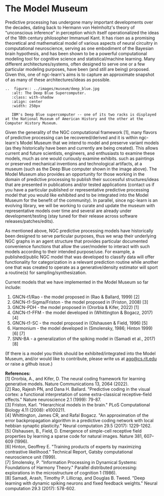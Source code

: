 # The Model Museum

Predictive processing has undergone many important developments over the decades,
dating back to Hermann von Helmholtz's theory of  “unconscious inference”
in perception which itself operationalized the ideas of the 18th century philosopher
Immanuel Kant. It has risen as a promising theoretical and mathematical model
of various aspects of neural circuitry in computational neuroscience, serving
as one embodiment of the Bayesian brain hypothesis, and has been shown to be a
powerful computational modeling tool for cognitive science and
statistical/machine learning. Many different architectures/systems, often designed to serve
one or a few particular modeling purposes, have been (and still are being) proposed.
Given this, one of ngc-learn's aims is to capture an approximate snapshot of as many
of these architectures/ideas as possible.

```{eval-rst}
..  figure:: ../images/museum/deep_blue.jpg
   :alt: The Deep Blue Supercomputer.
   :class: with-shadow
   :align: center
   :width: 250px

   IBM's Deep Blue supercomputer -- one of its two racks is displayed at the National Museum of American History and the other at the Computer History Museum.
```

Given the generality of the NGC computational framework [1], many
flavors of predictive processing can be recovered/derived and it is within
ngc-learn's Model Museum that we intend to model and preserve variant
models (as they historically have been and currently are being created). This
allows current and future scientists, engineers, and enthusiasts to examine
these models, much as one would curiously examine exhibits. such as paintings
or preserved mechanical inventions and technological artifacts, at a museum (such
as the Deep Blue computer shown in the image above). 
The Model Museum also provides an opportunity for those working in the domain
of predictive processing to publish their successful structures/ideas that are
presented in publications and/or tested applications (contact us if you have a
particular published or representative predictive processing model that you
would like exhibited and to be integrated into the Model Museum for the benefit
of the community).
In parallel, since ngc-learn is an evolving library, we will be working to
curate and update the museum with representative models over time
and several are already under development/testing (stay tuned for their release
across software releases/patches/edits).

As mentioned above, NGC predictive processing models have historically been
designed to serve particular purposes, thus we wrap their underlying NGC graphs
in an agent structure that provides particular documented convenience functions
that allow the user/modeler to interact with such models according to their
intended purpose/use. For example, a published/public NGC model that was
developed to classify data will offer functionality for categorization in a
relevant prediction routine while another one that was created to operate as
a generative/density estimator will sport a routine(s) for sampling/synthesization.

Current models that we have implemented in the Model Museum so far include:
1. GNCN-t1/Rao - the model proposed in (Rao &amp; Ballard, 1999) [2]
2. GNCN-t1-Sigma/Friston - the model proposed in (Friston, 2008) [3]
3. GNCN-PDH - the model proposed in (Ororbia &amp; Kifer, 2022) [1]
4. GNCN-t1-FFM - the model developed in (Whittington &amp; Bogacz, 2017) [4]
5. GNCN-t1-SC - the model proposed in (Olshausen &amp; Field, 1996) [5]
6. Harmonium - the model developed in (Smolensky, 1986; Hinton 1999) [6] [7]
7. SNN-BA - a generalization of the spiking model in (Samadi et al., 2017) [8]

(If there is a model you think should be exhibited/integrated into the Model
Museum, and/or would like to contribute, please write us at ago@cs.rit.edu or
raise a github issue.)


**References:** <br>
[1] Ororbia, A., and Kifer, D. The neural coding framework for learning
generative models. Nature Communications 13, 2064 (2022). <br>
[2] Rao, Rajesh PN, and Dana H. Ballard. "Predictive coding in the visual cortex:
a functional interpretation of some extra-classical receptive-field effects."
Nature neuroscience 2.1 (1999): 79-87. <br>
[3] Friston, Karl. "Hierarchical models in the brain." PLoS Computational
Biology 4.11 (2008): e1000211. <br>
[4] Whittington, James CR, and Rafal Bogacz. "An approximation of the error
backpropagation algorithm in a predictive coding network with local hebbian
synaptic plasticity." Neural computation 29.5 (2017): 1229-1262. <br>
[5] Olshausen, B., Field, D. Emergence of simple-cell receptive field properties
by learning a sparse code for natural images. Nature 381, 607–609 (1996). <br>
[6] Hinton, Geoffrey E. "Training products of experts by maximizing contrastive
likelihood." Technical Report, Gatsby computational neuroscience unit (1999). <br>
[7] Smolensky, P. "Information Processing in Dynamical Systems: Foundations of
Harmony Theory." Parallel distributed processing: explorations in the
microstructure of cognition 1 (1986). <br>
[8] Samadi, Arash, Timothy P. Lillicrap, and Douglas B. Tweed. "Deep learning with
dynamic spiking neurons and fixed feedback weights." Neural computation 29.3
(2017): 578-602.
